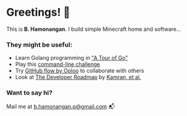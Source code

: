 # Greetings! 👋

This is **B. Hamonangan**. I build simple Minecraft home and software...

### They might be useful:

- Learn Golang programming in ["A Tour of Go"](https://go.dev/tour/welcome/1)
- Play this [command-line challenge](https://cmdchallenge.com/)
- Try [GitHub flow by Ooloo](https://ooloo.io/project/github-flow/git-workflows) to collaborate with others
- Look at [The Developer Roadmap](https://roadmap.sh/) by [Kamran, et al.](https://github.com/kamranahmedse)

### Want to say hi?
Mail me at [b.hamonangan.p@gmail.com](mailto:b.hamonangan.p@gmail.com) 📬
<!--
**hamonangann/hamonangann** is a ✨ _special_ ✨ repository because its `README.md` (this file) appears on your GitHub profile.

Here are some ideas to get you started:

- 🔭 I’m currently working on ...
- 🌱 I’m currently learning ...
- 👯 I’m looking to collaborate on ...
- 🤔 I’m looking for help with ...
- 💬 Ask me about ...
- 📫 How to reach me: ...
- 😄 Pronouns: ...
- ⚡ Fun fact: ...
-->
